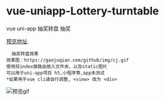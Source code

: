 # vue-uniapp-Lottery-turntable
vue uni-app 抽奖转盘 抽奖

[预览地址](https://www.gaojuqian.com/github/demo1_ZhuanPan/ "抽奖转盘"). 

```
  抽奖转盘效果 
效果图：https://gaojuqian.com/github/img/cj.gif
使用将index做路由放入文件夹，以及static图片
可以用于uni-app项目 h5,小程序等,app未测试
*如果用于vue cli请自行调整, <view> 改为 <div>
```
![预览gif](https://gaojuqian.com/github/img/cj.gif)
